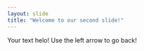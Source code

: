 ```yaml
---
layout: slide
title: "Welcome to our second slide!"
---
```

Your text helo!
Use the left arrow to go back!
